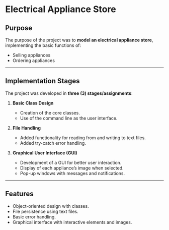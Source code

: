 # Electrical Appliance Store

## Purpose
The purpose of the project was to **model an electrical appliance store**, implementing the basic functions of:
- Selling appliances  
- Ordering appliances  

---

## Implementation Stages
The project was developed in **three (3) stages/assignments**:

1. **Basic Class Design**  
   - Creation of the core classes.  
   - Use of the command line as the user interface.  

2. **File Handling**  
   - Added functionality for reading from and writing to text files.
   - Added try-catch error handling.  

3. **Graphical User Interface (GUI)**  
   - Development of a GUI for better user interaction.  
   - Display of each appliance’s image when selected.  
   - Pop-up windows with messages and notifications.  

---

## Features
- Object-oriented design with classes.  
- File persistence using text files.
- Basic error handling.  
- Graphical interface with interactive elements and images.  
